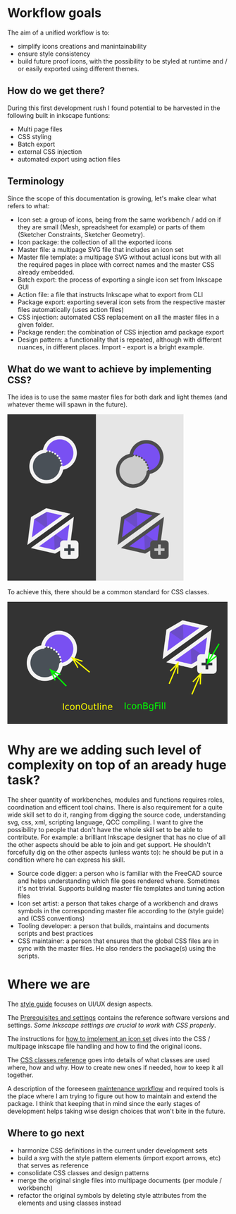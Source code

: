 # Workflow goals

The aim of a unified workflow is to:

- simplify icons creations and manintainability
- ensure style consistency
- build future proof icons, with the possibility to be styled at runtime and / or easily exported using different themes.

## How do we get there?

During this first development rush I found potential to be harvested in the following built in inkscape funtions:

- Multi page files
- CSS styling
- Batch export
- external CSS injection
- automated export using action files

## Terminology
Since the scope of this documentation is growing, let's make clear what refers to what:

- Icon set: a group of icons, being from the same workbench / add on if they are small (Mesh, spreadsheet for example) or parts of them (Sketcher Constraints, Sketcher Geometry).
- Icon package: the collection of all the exported icons
- Master file: a multipage SVG file that includes an icon set
- Master file template: a multipage SVG without actual icons but with all the required pages in place with correct names and the master CSS already embedded.
- Batch export: the process of exporting a single icon set from Inkscape GUI
- Action file: a file that instructs Inkscape what to export from CLI
- Package export: exporting several icon sets from the respective master files automatically (uses action files)
- CSS injection: automated CSS replacement on all the master files in a given folder.
- Package render: the combination of CSS injection amd package export
- Design pattern: a functionality that is repeated, although with different nuances, in different places. Import - export is a bright example. 

## What do we want to achieve by implementing CSS?

The idea is to use the same master files for both dark and light themes (and whatever theme will spawn in the future).

<img src="https://github.com/GentlemanRider/FreeCAD-Flat-Icons/blob/wip_GR_newIcons/Workflow/Images/DarkVsLightGoal.png" alt="dark vs light" style="width:400px;"/>

To achieve this, there should be a common standard for CSS classes. 

<img src="https://github.com/GentlemanRider/FreeCAD-Flat-Icons/blob/wip_GR_newIcons/Workflow/Images/DarkVsLightClasses.png" alt="dark vs light classes" style="width:500px;"/>

# Why are we adding such level of complexity on top of an aready huge task?

The sheer quantity of workbenches, modules and functions requires roles, coordination and efficent tool chains. There is also requirement for a quite wide skill set to do it, ranging from digging the source code, understanding svg, css, xml, scripting language, QCC compiling. I want to give the possibility to people that don't have the whole skill set to be able to contribute. For example: a brilliant Inkscape designer that has no clue of all the other aspects should be able to join and get support. He shouldn't forcefully dig on the other aspects (unless wants to): he should be put in a condition where he can express his skill.

- Source code digger: a person who is familiar with the FreeCAD source and helps understanding which file goes rendered where. Sometimes it's not trivial. Supports building master file templates and tuning action files
- Icon set artist: a person that takes charge of a workbench and draws symbols in the corresponding master file according to the (style guide) and (CSS conventions)
- Tooling developer: a person that builds, maintains and documents scripts and best practices
- CSS maintainer: a person that ensures that the global CSS files are in sync with the master files. He also renders the package(s) using the scripts. 

# Where we are

The [style guide](https://github.com/GentlemanRider/FreeCAD-Flat-Icons/blob/wip_GR_newIcons/Workflow/StyleGuide.md) focuses on UI/UX design aspects.

The [Prerequisites and settings](https://github.com/GentlemanRider/FreeCAD-Flat-Icons/blob/wip_GR_newIcons/Workflow/PrerequisitesAndSettings.md) contains the reference software versions and settings. _Some Inkscape settings are crucial to work with CSS properly_.

The instructions for [how to implement an icon set](https://github.com/GentlemanRider/FreeCAD-Flat-Icons/blob/wip_GR_newIcons/Workflow/CreatePackage.md) dives into the CSS / multipage inkscape file handling and how to find the original icons.

The [CSS classes reference](https://github.com/GentlemanRider/FreeCAD-Flat-Icons/blob/wip_GR_newIcons/Workflow/CssClasses.md) goes into details of what classes are used where, how and why. How to create new ones if needed, how to keep it all together.

A description of the foreeseen [maintenance workflow](https://github.com/GentlemanRider/FreeCAD-Flat-Icons/blob/wip_GR_newIcons/Workflow/WorkflowPlan.md) and required tools is the place where I am trying to figure out how to maintain and extend the package. I think that keeping that in mind since the early stages of development helps taking wise design choices that won't bite in the future.

## Where to go next

- harmonize CSS definitions in the current under development sets
- build a svg with the style pattern elements (import export arrows, etc) that serves as reference
- consolidate CSS classes and design patterns
- merge the original single files into multipage documents (per module / workbench)
- refactor the original symbols by deleting style attributes from the elements and using classes instead




